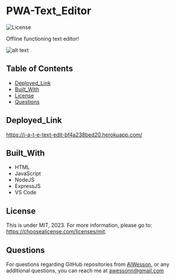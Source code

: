 # PWA-Text_Editor

![License](https://img.shields.io/badge/license-MIT-yellow.svg)

Offline functioning text editor! 

![alt text](https://raw.githubusercontent.com/AlWesson/PWA-Text_Editor/master/client/src/images/)

## Table of Contents
 - [Deployed_Link](#Deployed_Link)
 - [Built_With](#Built_With)
 - [License](#License)
 - [Questions](#Questions)

## Deployed_Link 

  https://j-a-t-e-text-edit-bf4a238bed20.herokuapp.com/


## Built_With 

 - HTML
 - JavaScript
 - NodeJS
 - ExpressJS
 - VS Code

## License

  This is under MIT, 2023. For more information, please go to: https://choosealicense.com/licenses/mit.

## Questions 

  For questions regarding GitHub repositories from [AlWesson](https://github.com/AlWesson), or any additional questions, you can reach me at awessonn@gmail.com